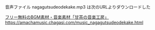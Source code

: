 音声ファイル nagagutsudeodekake.mp3 は次のURLよりダウンロードした

[フリー無料のBGM素材・音楽素材「甘茶の音楽工房」](https://amachamusic.chagasi.com/index.html)
https://amachamusic.chagasi.com/music_nagagutsudeodekake.html
